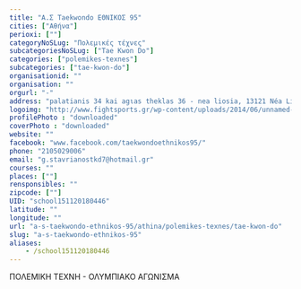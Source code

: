```yaml
---
title: "Α.Σ Taekwondo ΕΘΝΙΚΟΣ 95"
cities: ["Αθήνα"]
perioxi: [""]
categoryNoSLug: "Πολεμικές τέχνες"
subcategoriesNoSLug: ["Tae Kwon Do"]
categories: ["polemikes-texnes"]
subcategories: ["tae-kwon-do"]
organisationid: ""
organisation: ""
orgurl: "-"
address: "palatianis 34 kai agιas theklas 36 - nea liosia, 13121 Néa Liósia, Greece"
logoimg: "http://www.fightsports.gr/wp-content/uploads/2014/06/unnamed-3.jpg"
profilePhoto : "downloaded"
coverPhoto : "downloaded"
website: ""
facebook: "www.facebook.com/taekwondoethnikos95/"
phone: "2105029006"
email: "g.stavrianostkd7@hotmail.gr"
courses: ""
places: [""]
rensponsibles: ""
zipcode: [""]
UID: "school151120180446"
latitude: ""
longitude: ""
url: "a-s-taekwondo-ethnikos-95/athina/polemikes-texnes/tae-kwon-do"
slug: "a-s-taekwondo-ethnikos-95"
aliases:
    - /school151120180446
---
```





ΠΟΛΕΜΙΚΗ ΤΕΧΝΗ - ΟΛΥΜΠΙΑΚΟ ΑΓΩΝΙΣΜΑ